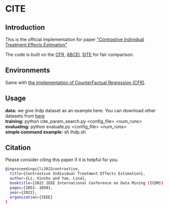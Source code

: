 # CITE

## Introduction
This is the official implementation for paper ["Contrastive Individual Treatment Effects Estimation" ]()  

The code is built on the [CFR](https://arxiv.org/abs/1606.03976), [ABCEI](https://arxiv.org/abs/1904.13335), [SITE](https://proceedings.neurips.cc/paper/2018/hash/a50abba8132a77191791390c3eb19fe7-Abstract.html) for fair comparison.  

## Environments

Same with [the implementation of CounterFactual Regression (CFR)](https://github.com/clinicalml/cfrnet).  

## Usage

**data:** we give ihdp dataset as an example here. You can download other datasets from [here](https://www.fredjo.com/)  
**training:** python cite_param_search.py <config_file> <num_runs>  
**evaluating:** python evaluate.py <config_file> <num_runs>  
**simple command example:** sh ihdp.sh

## Citation

Please consider citing this paper if it is helpful for you.

```sh
@inproceedings{li2022contrastive,
  title={Contrastive Individual Treatment Effects Estimation},
  author={Li, Xinshu and Yao, Lina},
  booktitle={2022 IEEE International Conference on Data Mining (ICDM)},
  pages={1053--1058},
  year={2022},
  organization={IEEE}
}
```












